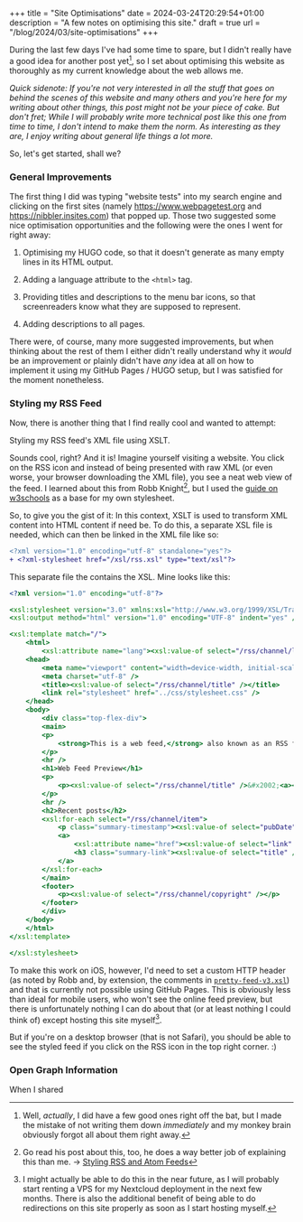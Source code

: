 +++
title = "Site Optimisations"
date = 2024-03-24T20:29:54+01:00
description = "A few notes on optimising this site."
draft = true
url = "/blog/2024/03/site-optimisations"
+++

During the last few days I've had some time to spare, but I didn't really have
a good idea for another post yet[^1], so I set about optimising this website as
thoroughly as my current knowledge about the web allows me.

[^1]: Well, *actually*, I did have a few good ones right off the bat, but I made
    the mistake of not writing them down *immediately* and my monkey brain
    obviously forgot all about them right away.

*Quick sidenote: If you're not very interested in all the stuff that goes on
behind the scenes of this website and many others and you're here for my writing
about other things, this post might not be your piece of cake. But don't fret;
While I will probably write more technical post like this one from time to time,
I don't intend to make them the norm. As interesting as they are, I enjoy
writing about general life things a lot more.*

So, let's get started, shall we?

### General Improvements

The first thing I did was typing "website tests" into my search engine and
clicking on the first sites (namely <https://www.webpagetest.org> and
<https://nibbler.insites.com>) that popped up. Those two suggested some nice
optimisation opportunities and the following were the ones I went for
right away:

1. Optimising my HUGO code, so that it doesn't generate as many empty lines in
   its HTML output.

1. Adding a language attribute to the `<html>` tag.

1. Providing titles and descriptions to the menu bar icons, so that
   screenreaders know what they are supposed to represent.

1. Adding descriptions to all pages.

There were, of course, many more suggested improvements, but when thinking about
the rest of them I either didn't really understand why it *would* be an
improvement or plainly didn't have *any* idea at all on how to implement it
using my GitHub Pages / HUGO setup, but I was satisfied for the moment
nonetheless.

### Styling my RSS Feed

Now, there is another thing that I find really cool and wanted to attempt:

Styling my RSS feed's XML file using XSLT. 

Sounds cool, right? And it is! Imagine yourself visiting a website. You click on
the RSS icon and instead of being presented with raw XML (or even worse, your
browser downloading the XML file), you see a neat web view of the feed. I
learned about this from Robb Knight[^2], but I used the [guide on
w3schools](https://www.w3schools.com/xml/xsl_intro.asp) as a base for my own
stylesheet.

[^2]: Go read his post about this, too, he does a way better job of explaining
    this than me. &rarr; [Styling RSS and Atom
    Feeds](https://rknight.me/blog/styling-rss-and-atom-feeds/)

So, to give you the gist of it: In this context, XSLT is used to transform XML
content into HTML content if need be. To do this, a separate XSL file is needed,
which can then be linked in the XML file like so:

```diff
<?xml version="1.0" encoding="utf-8" standalone="yes"?>
+ <?xml-stylesheet href="/xsl/rss.xsl" type="text/xsl"?>
```

This separate file the contains the XSL. Mine looks like this:

```xsl
<?xml version="1.0" encoding="utf-8"?>

<xsl:stylesheet version="3.0" xmlns:xsl="http://www.w3.org/1999/XSL/Transform">
<xsl:output method="html" version="1.0" encoding="UTF-8" indent="yes" />

<xsl:template match="/">
    <html>
        <xsl:attribute name="lang"><xsl:value-of select="/rss/channel/language" /></xsl:attribute>
    <head>
        <meta name="viewport" content="width=device-width, initial-scale=1, maximum-scale=1"/>
        <meta charset="utf-8" />
        <title><xsl:value-of select="/rss/channel/title" /></title>
        <link rel="stylesheet" href="../css/stylesheet.css" />
    </head>
    <body>
        <div class="top-flex-div">
        <main>
        <p>
            <strong>This is a web feed,</strong> also known as an RSS feed. <strong>Subscribe</strong> by copying the URL from the address bar into your newsreader.
        </p>
        <hr />
        <h1>Web Feed Preview</h1>
        <p>
            <p><xsl:value-of select="/rss/channel/title" />&#x2002;<a><xsl:attribute name="href"><xsl:value-of select="/rss/channel/link" /></xsl:attribute>&#x2192; Visit website</a></p>
        </p>
        <hr />
        <h2>Recent posts</h2>
        <xsl:for-each select="/rss/channel/item">
            <p class="summary-timestamp"><xsl:value-of select="pubDate" /></p>
            <a>
                <xsl:attribute name="href"><xsl:value-of select="link" /></xsl:attribute>
                <h3 class="summary-link"><xsl:value-of select="title" /></h3>
            </a>
        </xsl:for-each>
        </main>
        <footer>
            <p><xsl:value-of select="/rss/channel/copyright" /></p>
        </footer>
        </div>
    </body>
    </html>
</xsl:template>

</xsl:stylesheet>
```

To make this work on iOS, however, I'd need to set a custom HTTP header (as
noted by Robb and, by extension, the comments in
[`pretty-feed-v3.xsl`](https://github.com/genmon/aboutfeeds/blob/main/tools/pretty-feed-v3.xsl))
and that is currently not possible using GitHub Pages. This is obviously less
than ideal for mobile users, who won't see the online feed preview, but there is
unfortunately nothing I can do about that (or at least nothing I could think of)
except hosting this site myself[^3].

But if you're on a desktop browser (that is not Safari), you should be able to
see the styled feed if you click on the RSS icon in the top right corner. :)

[^3]: I might actually be able to do this in the near future, as I will probably
    start renting a VPS for my Nextcloud deployment in the next few months.
    There is also the additional benefit of being able to do redirections on
    this site properly as soon as I start hosting myself.

### Open Graph Information

When I shared 
